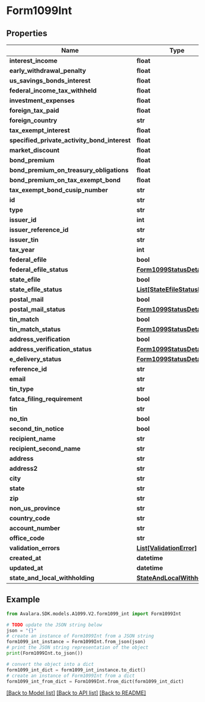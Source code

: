 # Form1099Int


## Properties

Name | Type | Description | Notes
------------ | ------------- | ------------- | -------------
**interest_income** | **float** |  | [optional] 
**early_withdrawal_penalty** | **float** |  | [optional] 
**us_savings_bonds_interest** | **float** |  | [optional] 
**federal_income_tax_withheld** | **float** |  | [optional] 
**investment_expenses** | **float** |  | [optional] 
**foreign_tax_paid** | **float** |  | [optional] 
**foreign_country** | **str** |  | [optional] 
**tax_exempt_interest** | **float** |  | [optional] 
**specified_private_activity_bond_interest** | **float** |  | [optional] 
**market_discount** | **float** |  | [optional] 
**bond_premium** | **float** |  | [optional] 
**bond_premium_on_treasury_obligations** | **float** |  | [optional] 
**bond_premium_on_tax_exempt_bond** | **float** |  | [optional] 
**tax_exempt_bond_cusip_number** | **str** |  | [optional] 
**id** | **str** |  | [optional] 
**type** | **str** |  | [optional] 
**issuer_id** | **int** |  | [optional] 
**issuer_reference_id** | **str** |  | [optional] 
**issuer_tin** | **str** |  | [optional] 
**tax_year** | **int** |  | [optional] 
**federal_efile** | **bool** |  | [optional] 
**federal_efile_status** | [**Form1099StatusDetail**](Form1099StatusDetail.md) |  | [optional] 
**state_efile** | **bool** |  | [optional] 
**state_efile_status** | [**List[StateEfileStatusDetail]**](StateEfileStatusDetail.md) |  | [optional] 
**postal_mail** | **bool** |  | [optional] 
**postal_mail_status** | [**Form1099StatusDetail**](Form1099StatusDetail.md) |  | [optional] 
**tin_match** | **bool** |  | [optional] 
**tin_match_status** | [**Form1099StatusDetail**](Form1099StatusDetail.md) |  | [optional] 
**address_verification** | **bool** |  | [optional] 
**address_verification_status** | [**Form1099StatusDetail**](Form1099StatusDetail.md) |  | [optional] 
**e_delivery_status** | [**Form1099StatusDetail**](Form1099StatusDetail.md) |  | [optional] 
**reference_id** | **str** |  | [optional] 
**email** | **str** |  | [optional] 
**tin_type** | **str** |  | [optional] 
**fatca_filing_requirement** | **bool** |  | [optional] 
**tin** | **str** |  | [optional] 
**no_tin** | **bool** |  | [optional] 
**second_tin_notice** | **bool** |  | [optional] 
**recipient_name** | **str** |  | [optional] 
**recipient_second_name** | **str** |  | [optional] 
**address** | **str** |  | [optional] 
**address2** | **str** |  | [optional] 
**city** | **str** |  | [optional] 
**state** | **str** |  | [optional] 
**zip** | **str** |  | [optional] 
**non_us_province** | **str** |  | [optional] 
**country_code** | **str** |  | [optional] 
**account_number** | **str** |  | [optional] 
**office_code** | **str** |  | [optional] 
**validation_errors** | [**List[ValidationError]**](ValidationError.md) |  | [optional] 
**created_at** | **datetime** |  | [optional] 
**updated_at** | **datetime** |  | [optional] 
**state_and_local_withholding** | [**StateAndLocalWithholding**](StateAndLocalWithholding.md) |  | [optional] 

## Example

```python
from Avalara.SDK.models.A1099.V2.form1099_int import Form1099Int

# TODO update the JSON string below
json = "{}"
# create an instance of Form1099Int from a JSON string
form1099_int_instance = Form1099Int.from_json(json)
# print the JSON string representation of the object
print(Form1099Int.to_json())

# convert the object into a dict
form1099_int_dict = form1099_int_instance.to_dict()
# create an instance of Form1099Int from a dict
form1099_int_from_dict = Form1099Int.from_dict(form1099_int_dict)
```
[[Back to Model list]](../README.md#documentation-for-models) [[Back to API list]](../README.md#documentation-for-api-endpoints) [[Back to README]](../README.md)



